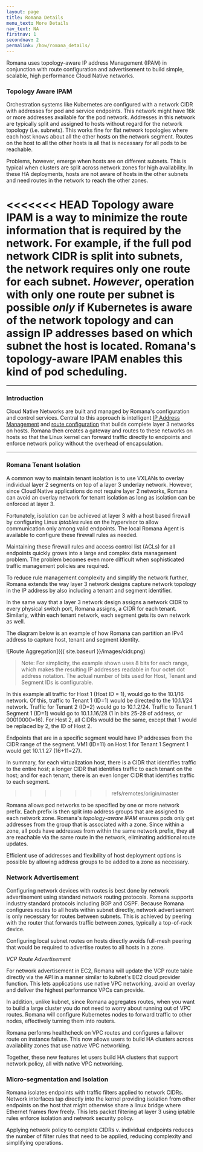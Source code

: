 ```yaml
---
layout: page
title: Romana Details
menu_text: More Details
nav_text: NA
firstnav: 1
secondnav: 2
permalink: /how/romana_details/
---
```

Romana uses topology-aware IP address Management (IPAM) in conjunction with route configuration and advertisement to build simple, scalable, high performance Cloud Native networks. 

### Topology Aware IPAM

Orchestration systems like Kubernetes are configured with a network CIDR with addresses for pod and service endpoints. This network might have 16k or more addresses available for the pod network. Addresses in this network are typically split and assigned to hosts without regard for the network topology (i.e. subnets). This works fine for flat network topologies where each host knows about all the other hosts on the network segment. Routes on the host to all the other hosts is all that is necessary for all pods to be reachable.

Problems, however, emerge when hosts are on different subnets. This is typical when clusters are split across network zones for high availability. In these HA deployments, hosts are not aware of hosts in the other subnets and need routes in the network to reach the other zones.

<<<<<<< HEAD
Topology aware IPAM is a way to minimize the route information that is required by the network. For example, if the full pod network CIDR is split into subnets, the network requires only one route for each subnet. *However*, operation with only one route per subnet is possible *only* if Kubernetes is aware of the network topology and can assign IP addresses based on which subnet the host is located. Romana's topology-aware IPAM enables this kind of pod scheduling. 
=======
---

### Introduction

Cloud Native Networks are built and managed by Romana's configuration and control services. Central to this approach is intelligent [IP Address Management](/how/romana_details/#ip-address-management) and [route configuration](/how/romana_details/#host-agent) that builds complete layer 3 networks on hosts. Romana then creates a gateway and routes to these networks on hosts so that the Linux kernel can forward traffic directly to endpoints and enforce network policy without the overhead of encapsulation.

---

### Romana Tenant Isolation

A common way to maintain tenant isolation is to use VXLANs to overlay individual layer 2 segments on top of a layer 3 underlay network. However, since Cloud Native applications do not require layer 2 networks, Romana can avoid an overlay network for tenant isolation as long as isolation can be enforced at layer 3.

Fortunately, isolation can be achieved at layer 3 with a host based firewall by configuring Linux *iptables* rules on the hypervisor to allow communication only among valid endpoints. The local Romana Agent is available to configure these firewall rules as needed. 

Maintaining these firewall rules and access control list (ACLs) for all endpoints quickly grows into a large and complex data management problem. The problem becomes even more difficult when sophisticated traffic management policies are required.

To reduce rule management complexity and simplify the network further, Romana extends the way layer 3 network designs capture network topology in the IP address by also including a tenant and segment identifier. 

In the same way that a layer 3 network design assigns a network CIDR to every physical switch port, Romana assigns, a CIDR for each tenant.  Similarly, within each tenant network, each segment gets its own network as well.

The diagram below is an example of how Romana can partition an IPv4 address to capture host, tenant and segment identity. 

![Route Aggregation]({{ site.baseurl }}/images/cidr.png)

> Note: For simplicity, the example shown uses 8 bits for each range, which makes the resulting IP addresses readable in four octet dot address notation. The actual number of bits used for Host, Tenant and Segment IDs is configurable. 

In this example all traffic for Host 1 (Host ID = 1), would go to the 10.1/16 network. Of this, traffic to Tenant 1 (ID=1) would be directed to the 10.1.1/24 network. Traffic for Tenant 2 (ID=2) would go to 10.1.2/24. Traffic to Tenant 1 Segment 1 (ID=1) would go to 10.1.1.16/28 (1 in bits 25-28 of address, or 00010000=16). For Host 2, all CIDRs would be the same, except that 1 would be replaced by 2, the ID of Host 2.

Endpoints that are in a specific segment would have IP addresses from the CIDR range of the segment. VM1 (ID=11) on Host 1 for Tenant 1 Segment 1 would get 10.1.1.27 (16+11=27).

In summary, for each virtualization host, there is a CIDR that identifies traffic to the entire host; a longer CIDR that identifies traffic to each tenant on the host; and for each tenant, there is an even longer CIDR that identifies traffic to each segment. 
>>>>>>> refs/remotes/origin/master

Romana allows pod networks to be specified by one or more network prefix. Each prefix is then split into address groups that are assigned to each network zone. Romana's *topology-aware IPAM* ensures pods only get addresses from the group that is associated with a zone. Since within a zone, all pods have addresses from within the same network prefix, they all are reachable via the same route in the network, eliminating additional route updates.

Efficient use of addresses and flexibility of host deployment options is possible by allowing address groups to be added to a zone as necessary.

### Network Advertisement

Configuring network devices with routes is best done by network advertisement using standard network routing protocols. Romana supports industry standard protocols including BGP and OSPF. Because Romana configures routes to all hosts within subnet directly, network advertisement is only necessary for routes between subnets. This is achieved by peering with the router that forwards traffic between zones, typically a top-of-rack device.

Configuring local subnet routes on hosts directly avoids full-mesh peering that would be required to advertise routes to all hosts in a zone.

*VCP Route Advertisement*

For network advertisement in EC2, Romana will update the VCP route table directly via the API in a manner similar to kubnet's EC2 cloud provider function. This lets applications use native VPC networking, avoid an overlay and deliver the highest performance VPCs can provide. 

In addition, unlike kubnet, since Romana aggregates routes, when you want to build a large cluster you do not need to worry about running out of VPC routes. Romana will configure Kubernetes nodes to forward traffic to other nodes, effectively turning them into routers.

Romana performs healthcheck on VPC routes and configures a failover route on instance failure. This now allows users to build HA clusters across availability zones that use native VPC networking.

Together, these new features let users build HA clusters that support network policy, all with native VPC networking.

### Micro-segmentation and Isolation

Romana isolates endpoints with traffic filters applied to network CIDRs. Network interfaces tap directly into the kernel providing isolation from other endpoints on the host that might otherwise share a linux bridge where Ethernet frames flow freely. This lets packet filtering at layer 3 using iptable rules enforce isolation and network security policy.

Applying network policy to complete CIDRs v. individual endpoints reduces the number of filter rules that need to be applied, reducing complexity and simplifying operations.


